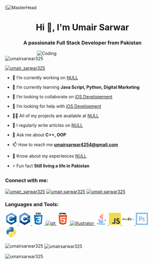 [![MasterHead](https://giffiles.alphacoders.com/120/120237.gif)
<h1 align="center">Hi 👋, I'm Umair Sarwar</h1>
<h3 align="center">A passionate Full Stack Developer from Pakistan</h3>
<img align="right" alt="Coding" width="400" src="https://media2.giphy.com/media/v1.Y2lkPTc5MGI3NjExbjM1dXJhNzR3MjZ6MW5wbzdseGgyemx2ZTcwM2U4MGdpczdvODV1cyZlcD12MV9pbnRlcm5hbF9naWZfYnlfaWQmY3Q9Zw/vrxxqQbyRxYi6scCjT/giphy.gif">

<p align="left"> <img src="https://komarev.com/ghpvc/?username=umairsarwar325&label=Profile%20views&color=0e75b6&style=flat" alt="umairsarwar325" /> </p>

<p align="left"> <a href="https://twitter.com/umair_sarwar325" target="blank"><img src="https://img.shields.io/twitter/follow/umair_sarwar325?logo=twitter&style=for-the-badge" alt="umair_sarwar325" /></a> </p>

- 🔭 I’m currently working on [NULL](NULL)

- 🌱 I’m currently learning **Java Script, Python, Digital Marketing**

- 👯 I’m looking to collaborate on [iOS Developement](NULL)

- 🤝 I’m looking for help with [iOS Development](NULL)

- 👨‍💻 All of my projects are available at [NULL](NULL)

- 📝 I regularly write articles on [NULL](NULL)

- 💬 Ask me about **C++, OOP**

- 📫 How to reach me **umairsarwar4254@gmail.com**

- 📄 Know about my experiences [NULL](NULL)

- ⚡ Fun fact **Still living a life in Pakistan**

<h3 align="left">Connect with me:</h3>
<p align="left">
<a href="https://twitter.com/umair_sarwar325" target="blank"><img align="center" src="https://raw.githubusercontent.com/rahuldkjain/github-profile-readme-generator/master/src/images/icons/Social/twitter.svg" alt="umair_sarwar325" height="30" width="40" /></a>
<a href="https://fb.com/umair.sarwar325" target="blank"><img align="center" src="https://raw.githubusercontent.com/rahuldkjain/github-profile-readme-generator/master/src/images/icons/Social/facebook.svg" alt="umair.sarwar325" height="30" width="40" /></a>
<a href="https://instagram.com/umair.sarwar325" target="blank"><img align="center" src="https://raw.githubusercontent.com/rahuldkjain/github-profile-readme-generator/master/src/images/icons/Social/instagram.svg" alt="umair.sarwar325" height="30" width="40" /></a>
</p>

<h3 align="left">Languages and Tools:</h3>
<p align="left"> <a href="https://www.cprogramming.com/" target="_blank" rel="noreferrer"> <img src="https://raw.githubusercontent.com/devicons/devicon/master/icons/c/c-original.svg" alt="c" width="40" height="40"/> </a> <a href="https://www.w3schools.com/cpp/" target="_blank" rel="noreferrer"> <img src="https://raw.githubusercontent.com/devicons/devicon/master/icons/cplusplus/cplusplus-original.svg" alt="cplusplus" width="40" height="40"/> </a> <a href="https://www.w3schools.com/css/" target="_blank" rel="noreferrer"> <img src="https://raw.githubusercontent.com/devicons/devicon/master/icons/css3/css3-original-wordmark.svg" alt="css3" width="40" height="40"/> </a> <a href="https://git-scm.com/" target="_blank" rel="noreferrer"> <img src="https://www.vectorlogo.zone/logos/git-scm/git-scm-icon.svg" alt="git" width="40" height="40"/> </a> <a href="https://www.w3.org/html/" target="_blank" rel="noreferrer"> <img src="https://raw.githubusercontent.com/devicons/devicon/master/icons/html5/html5-original-wordmark.svg" alt="html5" width="40" height="40"/> </a> <a href="https://www.adobe.com/in/products/illustrator.html" target="_blank" rel="noreferrer"> <img src="https://www.vectorlogo.zone/logos/adobe_illustrator/adobe_illustrator-icon.svg" alt="illustrator" width="40" height="40"/> </a> <a href="https://www.java.com" target="_blank" rel="noreferrer"> <img src="https://raw.githubusercontent.com/devicons/devicon/master/icons/java/java-original.svg" alt="java" width="40" height="40"/> </a> <a href="https://developer.mozilla.org/en-US/docs/Web/JavaScript" target="_blank" rel="noreferrer"> <img src="https://raw.githubusercontent.com/devicons/devicon/master/icons/javascript/javascript-original.svg" alt="javascript" width="40" height="40"/> </a> <a href="https://nodejs.org" target="_blank" rel="noreferrer"> <img src="https://raw.githubusercontent.com/devicons/devicon/master/icons/nodejs/nodejs-original-wordmark.svg" alt="nodejs" width="40" height="40"/> </a> <a href="https://www.photoshop.com/en" target="_blank" rel="noreferrer"> <img src="https://raw.githubusercontent.com/devicons/devicon/master/icons/photoshop/photoshop-line.svg" alt="photoshop" width="40" height="40"/> </a> <a href="https://www.python.org" target="_blank" rel="noreferrer"> <img src="https://raw.githubusercontent.com/devicons/devicon/master/icons/python/python-original.svg" alt="python" width="40" height="40"/> </a> </p>

<p><img align="left" src="https://github-readme-stats.vercel.app/api/top-langs?username=umairsarwar325&show_icons=true&locale=en&layout=compact" alt="umairsarwar325" /></p>

<p>&nbsp;<img align="center" src="https://github-readme-stats.vercel.app/api?username=umairsarwar325&show_icons=true&locale=en" alt="umairsarwar325" /></p>

<p><img align="center" src="https://github-readme-streak-stats.herokuapp.com/?user=umairsarwar325&" alt="umairsarwar325" /></p>
